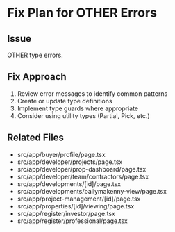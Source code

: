 # Fix Plan for OTHER Errors
        
## Issue
OTHER type errors.

## Fix Approach
1. Review error messages to identify common patterns
2. Create or update type definitions
3. Implement type guards where appropriate
4. Consider using utility types (Partial, Pick, etc.)

## Related Files
- src/app/buyer/profile/page.tsx
- src/app/developer/projects/page.tsx
- src/app/developer/prop-dashboard/page.tsx
- src/app/developer/team/contractors/page.tsx
- src/app/developments/[id]/page.tsx
- src/app/developments/ballymakenny-view/page.tsx
- src/app/project-management/[id]/page.tsx
- src/app/properties/[id]/viewing/page.tsx
- src/app/register/investor/page.tsx
- src/app/register/professional/page.tsx
